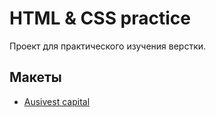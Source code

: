 # HTML & CSS practice

Проект для практического изучения верстки.

## Макеты

- [Ausivest capital](https://www.uplabs.com/posts/free-accounting-website-template)
